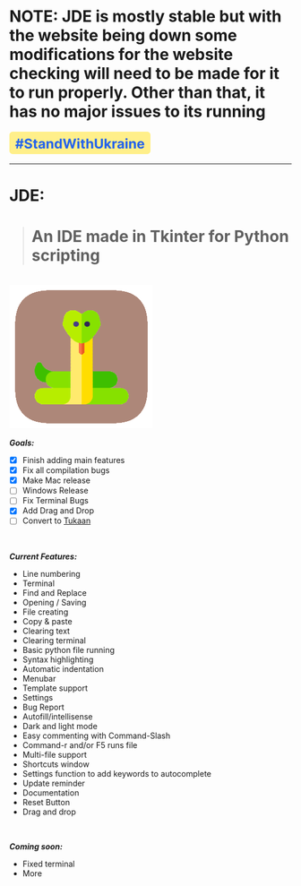 # NOTE: JDE is mostly stable but with the website being down some modifications for the website checking will need to be made for it to run properly. Other than that, it has no major issues to its running

![#StandWithUkraine](https://raw.githubusercontent.com/vshymanskyy/StandWithUkraine/main/badges/StandWithUkraine.svg)
<hr>

# JDE:
> # An IDE made in Tkinter for Python scripting
<br>
<img alt="Logo" src="JDE.png">

_***Goals:***_
- [x] Finish adding main features
- [x] Fix all compilation bugs
- [x] Make Mac release
- [ ] Windows Release
- [ ] Fix Terminal Bugs
- [x] Add Drag and Drop
- [ ] Convert to <a href="https://tukaan.github.io/" target="_blank" rel="noopener noreferrer">Tukaan</a>

<br>

***Current Features:***
- Line numbering
- Terminal
- Find and Replace
- Opening / Saving
- File creating
- Copy & paste
- Clearing text
- Clearing terminal
- Basic python file running
- Syntax highlighting
- Automatic indentation
- Menubar
- Template support
- Settings
- Bug Report
- Autofill/intellisense
- Dark and light mode
- Easy commenting with Command-Slash
- Command-r and/or F5 runs file
- Multi-file support
- Shortcuts window
- Settings function to add keywords to autocomplete
- Update reminder
- Documentation
- Reset Button
- Drag and drop

<br>

***Coming soon:***
- Fixed terminal
- More
